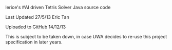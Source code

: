 lerice's
#AI driven Tetris Solver
Java source code

Last Updated 27/5/13 Eric Tan

Uploaded to GitHub 14/12/13



This is subject to be taken down, in case UWA decides to re-use this project specification in later years.